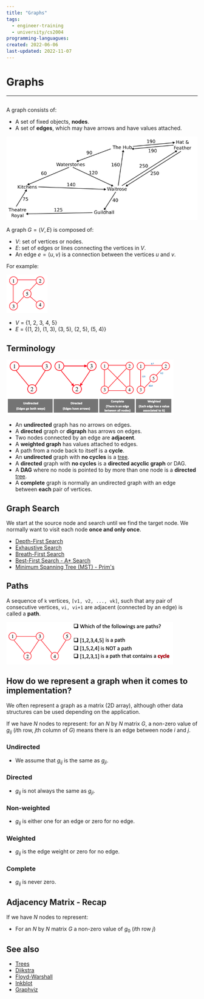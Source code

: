 ```yaml
---
title: "Graphs"
tags:
  - engineer-training
  - university/cs2004
programming-languagues:
created: 2022-06-06
last-updated: 2022-11-07
---
```

# Graphs
---
```toc
```

A graph consists of:
- A set of fixed objects, **nodes**.
- A set of **edges**, which may have arrows and have values attached.

![graph](notes/images/graph.png)

A graph $G = (V, E)$ is composed of:
- $V$: set of vertices or nodes.
- $E$: set of edges or lines connecting the vertices in $V$.
- An edge $e = (u, v)$ is a connection between the vertices $u$ and $v$.

For example:

![170](notes/images/Screenshot%202022-11-07%20at%2009.44.16.png)

- $V$ = {1, 2, 3, 4, 5}
- $E$ = {(1, 2), (1, 3), (3, 5), (2, 5), (5, 4)}

## Terminology
![Screenshot 2022-11-07 at 09.45.46](notes/images/Screenshot%202022-11-07%20at%2009.45.46.png)

- An **undirected** graph has no arrows on edges.
- A **directed** graph or **digraph** has arrows on edges.
- Two nodes connected by an edge are **adjacent**.
- A **weighted graph** has values attached to edges.
- A path from a node back to itself is a **cycle**.
- An **undirected** graph with **no cycles** is a [tree](notes/general/trees.md).
- A **directed** graph with **no cycles** is a **directed acyclic graph** or DAG.
- A **DAG** where no node is pointed to by more than one node is a **directed** [tree](notes/general/trees.md).
- A **complete** graph is normally an undirected graph with an edge between **each** pair of vertices.

## Graph Search
We start at the source node and search until we find the target node. We normally want to visit each node **once and only once**.

- [Depth-First Search](notes/university/depth-first-search.md)
- [Exhaustive Search](notes/university/exhaustive-search.md)
- [Breath-First Search](notes/university/breadth-first-search.md)
- [Best-First Search - A* Search](notes/university/best-first-search.md)
- [Minimum Spanning Tree (MST) - Prim's](notes/general/minimum-spanning-tree.md)

## Paths
A sequence of `k` vertices, `[v1, v2, ..., vk]`, such that any pair of consecutive vertices, `vi, vi+1` are adjacent (connected by an edge) is called a **path**.

![Screenshot 2022-10-24 at 12.49.45](notes/images/Screenshot%202022-10-24%20at%2012.49.45.png)

## How do we represent a graph when it comes to implementation?  
We often represent a graph as a matrix (2D array), although other data structures can be used depending on the application.

If we have $N$ nodes to represent: for an $N$ by $N$ matrix $G$, a non-zero value of $g_{ij}$ ($i$th row, $j$th column of $G$) means there is an edge between node $i$ and $j$.  

### Undirected  
- We assume that $g_{ij}$ is the same as $g_{ji}$.
### Directed  
- $g_{ij}$ is not always the same as $g_{ji}$.
### Non-weighted  
- $g_{ij}$ is either one for an edge or zero for no edge.
### Weighted  
- $g_{ij}$ is the edge weight or zero for no edge.
### Complete  
- $g_{ij}$ is never zero.

## Adjacency Matrix - Recap
If we have $N$ nodes to represent:
- For an $N$ by $N$ matrix $G$ a non-zero value of $g_0$ ($i$th row $j$)

## See also
- [Trees](notes/general/trees.md)
- [Dijkstra](notes/general/dijkstra-algorithm.md)
- [Floyd-Warshall](notes/general/floyd-warshall.md)
- [Inkblot](notes/general/inkblot-algorithm.md)
- [Graphviz](notes/general/graphviz.md)